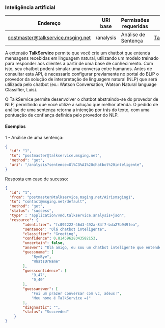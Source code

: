 ### Inteligência artificial
| Endereço                        | URI base     | Permissões requeridas   | C#                     |
|---------------------------------|--------------|-------------------------|------------------------|
| postmaster@talkservice.msging.net | /analysis       | Análise de Sentença      | [TalkServiceExtension](https://github.com/takenet/messaginghub-client-csharp/blob/master/src/Takenet.MessagingHub.Client/Extensions/ArtificialIntelligence/TalkServiceExtension.cs) |

A extensão **TalkService** permite que você crie um chatbot que entenda mensagens recebidas em linguagem natural, utilizando um modelo treinado para responder aos clientes a partir de uma base de conhecimento. Com isto, seu chatbot poderá simular uma conversa entre humanos. Antes de consultar esta API, é necessario configurar previamente no portal do BLiP o provedor da solução de interpretação de linguagem natural (NLP) que será utilizada pelo chatbot (ex.: Watson Conversation, Watson Natural language Classifier, Luis).

O TalkService permite desenvolver o chatbot abstraindo-se do provedor de NLP, permitindo que você utilize a solução que melhor  atenda. O pedido de análise de uma sentença retorna a intenção por trás do texto, com uma pontuação de confiança definida pelo provedor do NLP.

#### Exemplos

1 - Análise de uma sentença:
```json
{  
  "id": "1",
  "to": "postmaster@talkservice.msging.net",
  "method": "get",
  "uri": "/analysis?sentence=Ol%C3%A1%20chatbot%20inteligente",
}
```
Resposta em caso de sucesso:
```json
{
  "id": "1",
  "from": "postmaster@talkservice.msging.net/#irismsging1",
  "to": "contact@msging.net/default",
  "method": "get",
  "status": "success",
  "type" : "application/vnd.talkservice.analysis+json",
  "resource": {
        "identifier": "fc092222-46d3-492a-84f7-bda27b949fea",
        "sentence": "Olá chatbot inteligente",
        "classifier": "Greeting",
        "confidence": 0.81459628343582153,
        "uncertain": false,
        "answer": "Olá amigo, eu sou um chatbot inteligente que entende linguagem natural.",
        "guessname": [
            "ByeBye",
            "WhatsUrName"
        ],
        "guessconfidence": [
            "0,47",
            "0,40"
        ],
        "guessanswer": [
            "Foi um prazer conversar com vc, adeus!",
            "Meu nome é TalkService =)"
        ],
        "diagnostic": "",
        "status": "Succeeded"
    }
}
```
